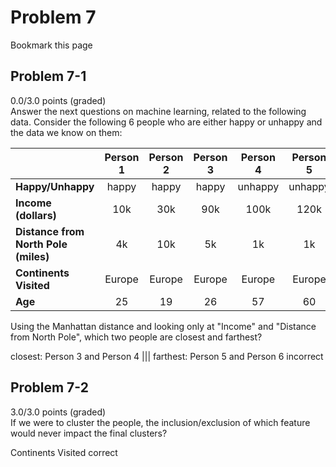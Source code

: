 # Problem 7
Bookmark this page
## Problem 7-1
0.0/3.0 points (graded)  
Answer the next questions on machine learning, related to the following data. Consider the following 6 people who are either happy or unhappy and the data we know on them:


|  |   Person 1   | Person 2  | Person 3 | Person 4| Person 5 | Person 6|
| - |:-------------:|:-----:|:-:|:-:|:-:|:-:|
| **Happy/Unhappy** |happy|happy|happy|unhappy|unhappy|unhappy|
|**Income (dollars)**     |10k|30k|90k|100k|120k|60k|
|**Distance from North Pole (miles)**|4k|10k|5k|1k|1k|6k|
|**Continents Visited**|Europe|Europe|Europe|Europe|Europe|Europe|
|**Age**|25|19|26|57|60|40|

Using the Manhattan distance and looking only at "Income" and "Distance from North Pole", which two people are closest and farthest?

closest: Person 3 and Person 4 ||| farthest: Person 5 and Person 6 incorrect


## Problem 7-2
3.0/3.0 points (graded)  
If we were to cluster the people, the inclusion/exclusion of which feature would never impact the final clusters?

Continents Visited correct
